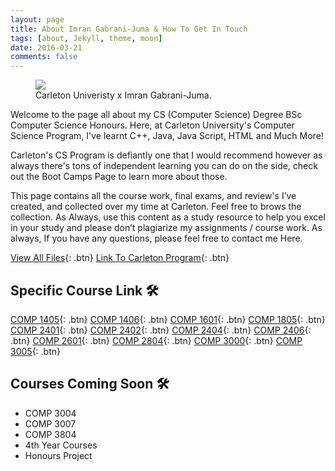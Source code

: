 ```yaml
---
layout: page
title: About Imran Gabrani-Juma & How To Get In Touch
tags: [about, Jekyll, theme, moon]
date: 2016-03-21
comments: false
---
```


<figure class="first">
<img src="/assets/img/CarletonU.jpg.png">
<figcaption>Carleton Univeristy x Imran Gabrani-Juma.</figcaption>
</figure>

Welcome to the page all about my CS (Computer Science) Degree BSc Computer Science Honours. Here, at Carleton University's Computer Science Program, I've learnt C++, Java, Java Script, HTML and Much More!

Carleton's CS Program is defiantly one that I would recommend however as always there's tons of independent learning you can do on the side, check out the Boot Camps Page to learn more about those.

This page contains all the course work, final exams, and review's I’ve created, and collected over my time at Carleton. Feel free to brows the collection. As Always, use this content as a study resource to help you excel in your study and please don’t plagiarize my assignments / course work. As always, If you have any questions, please feel free to contact me Here.

[View All Files](https://github.com/ImranJuma/Carleton-University){: .btn}
[Link To Carleton Program](https://admissions.carleton.ca/programs/computer-science/){: .btn}

## Specific Course Link  🛠

[COMP 1405](https://github.com/ImranJuma/Carleton-University/tree/master/COMP-1405){: .btn}
[COMP 1406](https://github.com/ImranJuma/Carleton-University/tree/master/COMP-1406){: .btn}
[COMP 1601](https://github.com/ImranJuma/Carleton-University/tree/master/COMP-1601){: .btn}
[COMP 1805](https://github.com/ImranJuma/Carleton-University/tree/master/COMP-1805){: .btn}
[COMP 2401](https://github.com/ImranJuma/Carleton-University/tree/master/COMP-2401){: .btn}
[COMP 2402](https://github.com/ImranJuma/Carleton-University/tree/master/COMP-2402){: .btn}
[COMP 2404](https://github.com/ImranJuma/Carleton-University/tree/master/COMP-2404){: .btn}
[COMP 2406](https://github.com/ImranJuma/Carleton-University/tree/master/COMP-2406){: .btn}
[COMP 2601](https://github.com/ImranJuma/Carleton-University/tree/master/COMP-2601){: .btn}
[COMP 2804](https://github.com/ImranJuma/Carleton-University/tree/master/COMP-2804){: .btn}
[COMP 3000](https://github.com/ImranJuma/Carleton-University/tree/master/COMP-3000){: .btn}
[COMP 3005](https://github.com/ImranJuma/Carleton-University/tree/master/COMP-3005){: .btn}

## Courses Coming Soon 🛠
- COMP 3004
-	COMP 3007
- COMP 3804
- 4th Year Courses
- Honours Project

